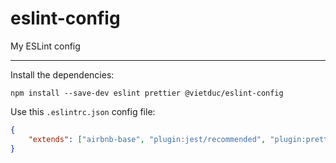 # eslint-config

My ESLint config

---

Install the dependencies:

```
npm install --save-dev eslint prettier @vietduc/eslint-config
```

Use this `.eslintrc.json` config file:

```JSON
{
    "extends": ["airbnb-base", "plugin:jest/recommended", "plugin:prettier/recommended", "@vietduc"]
}
```
